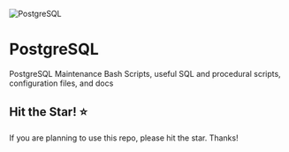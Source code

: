 
![PostgreSQL](https://img.shields.io/badge/PostgreSQL-blue?logo=postgresql&logoSize=auto&labelColor=ffffff)

# PostgreSQL

PostgreSQL Maintenance Bash Scripts, useful SQL and procedural scripts, configuration files, and docs

## Hit the Star! :star:

If you are planning to use this repo, please hit the star. Thanks!


